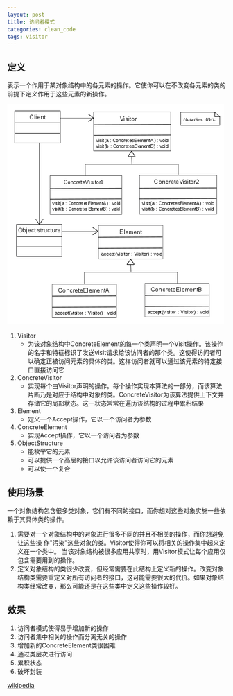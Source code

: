 ```yaml
---
layout: post
title: 访问者模式
categories: clean_code
tags: visitor
---
```





## 定义
表示一个作用于某对象结构中的各元素的操作。它使你可以在不改变各元素的类的前提下定义作用于这些元素的新操作。

![类图](/images/design_pattern/visitor.png)

1. Visitor
    * 为该对象结构中ConcreteElement的每一个类声明一个Visit操作。该操作的名字和特征标识了发送visit请求给该访问者的那个类。这使得访问者可以确定正被访问元素的具体的类。这样访问者就可以通过该元素的特定接口直接访问它
2. ConcreteVisitor
    * 实现每个由Visitor声明的操作。每个操作实现本算法的一部分，而该算法片断乃是对应于结构中对象的类。ConcreteVisitor为该算法提供上下文并存储它的局部状态。这一状态常常在遍历该结构的过程中累积结果
3. Element
    * 定义一个Accept操作，它以一个访问者为参数
4. ConcreteElement
    * 实现Accept操作，它以一个访问者为参数
5. ObjectStructure
    * 能枚举它的元素
    * 可以提供一个高层的接口以允许该访问者访问它的元素
    * 可以使一个复合

## 使用场景

一个对象结构包含很多类对象，它们有不同的接口，而你想对这些对象实施一些依赖于其具体类的操作。
1. 需要对一个对象结构中的对象进行很多不同的并且不相关的操作，而你想避免让这些操
作"污染"这些对象的类。Visitor使得你可以将相关的操作集中起来定义在一个类中。
当该对象结构被很多应用共享时，用Visitor模式让每个应用仅包含需要用到的操作。
2. 定义对象结构的类很少改变，但经常需要在此结构上定义新的操作。改变对象结构类需要重定义对所有访问者的接口，这可能需要很大的代价。如果对象结构类经常改变，那么可能还是在这些类中定义这些操作较好。

## 效果

1. 访问者模式使得易于增加新的操作
2. 访问者集中相关的操作而分离无关的操作
3. 增加新的ConcreteElement类很困难
4. 通过类层次进行访问
5. 累积状态
6. 破坏封装

[wikipedia](https://en.wikipedia.org/wiki/Visitor_pattern)  
